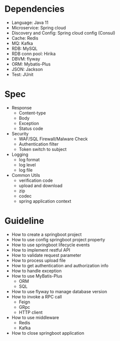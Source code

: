 # Dependencies
* Language: Java 11
* Microservice: Spring cloud
* Discovery and Config: Spring cloud config (Consul)
* Cache: Redis
* MQ: Kafka
* RDB: MySQL
* RDB conn pool: Hirika
* DBVM: flyway
* ORM: Mybatis-Plus
* JSON: Jackson
* Test: JUnit

# Spec
* Response
  * Content-type
  * Body
  * Exception
  * Status code
* Security
  * WAF/SQL Firewall/Malware Check
  * Authentication filter
  * Token switch to subject
* Logging
  * log format
  * log level
  * log file
* Common Utils
  * verification code
  * upload and download
  * zip
  * codec
  * spring application context

# Guideline
* How to create a springboot project
* How to use config springboot project property
* How to use springboot lifecycle events
* How to implement restful API
* How to validate request parameter
* How to process upload file
* How to get authentication and authorization info
* How to handle exception
* How to use MyBatis-Plus
  * ORM
  * SQL
* How to use flyway to manage database version
* How to invoke a RPC call
  * Feign
  * GRpc
  * HTTP client
* How to use middleware
  * Redis
  * Kafka
* How to close springboot application